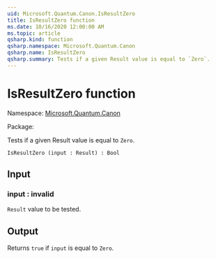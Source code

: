 ```yaml
---
uid: Microsoft.Quantum.Canon.IsResultZero
title: IsResultZero function
ms.date: 10/16/2020 12:00:00 AM
ms.topic: article
qsharp.kind: function
qsharp.namespace: Microsoft.Quantum.Canon
qsharp.name: IsResultZero
qsharp.summary: Tests if a given Result value is equal to `Zero`.
---
```


# IsResultZero function

Namespace: [Microsoft.Quantum.Canon](xref:Microsoft.Quantum.Canon)

Package: [](https://nuget.org/packages/)


Tests if a given Result value is equal to `Zero`.

```Q#
IsResultZero (input : Result) : Bool
```


## Input

### input : __invalid<Result>__

`Result` value to be tested.



## Output

Returns `true` if `input` is equal to `Zero`.